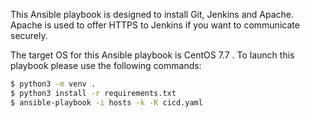This Ansible playbook is designed to install Git, Jenkins and Apache. Apache is used to offer HTTPS to Jenkins if you want to communicate securely.

The target OS for this Ansible playbook is CentOS 7.7 . To launch this playbook please use the following commands:

```sh
$ python3 -m venv .
$ python3 install -r requirements.txt
$ ansible-playbook -i hosts -k -K cicd.yaml
```